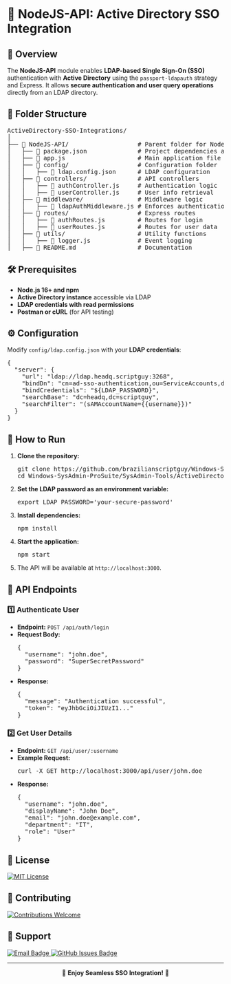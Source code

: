 <h1>🔹 NodeJS-API: Active Directory SSO Integration</h1>

<h2>📌 Overview</h2>
<p>
  The <strong>NodeJS-API</strong> module enables <strong>LDAP-based Single Sign-On (SSO)</strong> authentication with
  <strong>Active Directory</strong> using the <code>passport-ldapauth</code> strategy and Express.
  It allows <strong>secure authentication and user query operations</strong> directly from an LDAP directory.
</p>

<h2>📁 Folder Structure</h2>
<pre>
ActiveDirectory-SSO-Integrations/
│
├── 📂 NodeJS-API/                   # Parent folder for Node.js API integration
│   ├── 📜 package.json              # Project dependencies and startup script
│   ├── 📁 app.js                    # Main application file
│   ├── 📂 config/                   # Configuration folder
│   │   ├── 📜 ldap.config.json      # LDAP configuration
│   ├── 📂 controllers/              # API controllers
│   │   ├── 📜 authController.js     # Authentication logic
│   │   ├── 📜 userController.js     # User info retrieval
│   ├── 📂 middleware/               # Middleware logic
│   │   ├── 📜 ldapAuthMiddleware.js # Enforces authentication
│   ├── 📂 routes/                   # Express routes
│   │   ├── 📜 authRoutes.js         # Routes for login
│   │   ├── 📜 userRoutes.js         # Routes for user data
│   ├── 📂 utils/                    # Utility functions
│   │   ├── 📜 logger.js             # Event logging
│   ├── 📖 README.md                 # Documentation
</pre>

<h2>🛠️ Prerequisites</h2>
<ul>
  <li><strong>Node.js 16+ and npm</strong></li>
  <li><strong>Active Directory instance</strong> accessible via LDAP</li>
  <li><strong>LDAP credentials with read permissions</strong></li>
  <li><strong>Postman or cURL</strong> (for API testing)</li>
</ul>

<h2>⚙️ Configuration</h2>
<p>Modify <code>config/ldap.config.json</code> with your <strong>LDAP credentials</strong>:</p>
<pre>{
  "server": {
    "url": "ldap://ldap.headq.scriptguy:3268",
    "bindDn": "cn=ad-sso-authentication,ou=ServiceAccounts,dc=headq,dc=scriptguy",
    "bindCredentials": "${LDAP_PASSWORD}",
    "searchBase": "dc=headq,dc=scriptguy",
    "searchFilter": "(sAMAccountName={{username}})"
  }
}</pre>

<h2>🚀 How to Run</h2>
<ol>
  <li><strong>Clone the repository:</strong>
    <pre>git clone https://github.com/brazilianscriptguy/Windows-SysAdmin-ProSuite.git
cd Windows-SysAdmin-ProSuite/SysAdmin-Tools/ActiveDirectory-SSO-Integrations/NodeJS-API</pre>
  </li>
  <li><strong>Set the LDAP password as an environment variable:</strong>
    <pre>export LDAP_PASSWORD='your-secure-password'</pre>
  </li>
  <li><strong>Install dependencies:</strong>
    <pre>npm install</pre>
  </li>
  <li><strong>Start the application:</strong>
    <pre>npm start</pre>
  </li>
  <li>The API will be available at <code>http://localhost:3000</code>.</li>
</ol>

<h2>🔄 API Endpoints</h2>

<h3>1️⃣ Authenticate User</h3>
<ul>
  <li><strong>Endpoint:</strong> <code>POST /api/auth/login</code></li>
  <li><strong>Request Body:</strong>
    <pre>{
  "username": "john.doe",
  "password": "SuperSecretPassword"
}</pre>
  </li>
  <li><strong>Response:</strong>
    <pre>{
  "message": "Authentication successful",
  "token": "eyJhbGciOiJIUzI1..."
}</pre>
  </li>
</ul>

<h3>2️⃣ Get User Details</h3>
<ul>
  <li><strong>Endpoint:</strong> <code>GET /api/user/:username</code></li>
  <li><strong>Example Request:</strong>
    <pre>curl -X GET http://localhost:3000/api/user/john.doe</pre>
  </li>
  <li><strong>Response:</strong>
    <pre>{
  "username": "john.doe",
  "displayName": "John Doe",
  "email": "john.doe@example.com",
  "department": "IT",
  "role": "User"
}</pre>
  </li>
</ul>

<h2>📜 License</h2>
<p>
  <a href="https://github.com/brazilianscriptguy/Windows-SysAdmin-ProSuite/blob/main/.github/LICENSE" target="_blank">
    <img src="https://img.shields.io/badge/License-MIT-blue.svg?style=for-the-badge" alt="MIT License">
  </a>
</p>

<h2>🤝 Contributing</h2>
<p>
  <a href="https://github.com/brazilianscriptguy/Windows-SysAdmin-ProSuite/blob/main/.github/CONTRIBUTING.md" target="_blank">
    <img src="https://img.shields.io/badge/Contributions-Welcome-brightgreen?style=for-the-badge" alt="Contributions Welcome">
  </a>
</p>

<h2>📩 Support</h2>
<p>
  <a href="mailto:luizhamilton.lhr@gmail.com" target="_blank">
    <img src="https://img.shields.io/badge/Email-luizhamilton.lhr@gmail.com-D14836?style=for-the-badge&logo=gmail" alt="Email Badge">
  </a>
  <a href="https://github.com/brazilianscriptguy/Windows-SysAdmin-ProSuite/blob/main/.github/BUG_REPORT.md" target="_blank">
    <img src="https://img.shields.io/badge/GitHub%20Issues-Report%20Here-blue?style=for-the-badge&logo=github" alt="GitHub Issues Badge">
  </a>
</p>

<hr>

<p align="center">🚀 <strong>Enjoy Seamless SSO Integration!</strong> 🎯</p>
